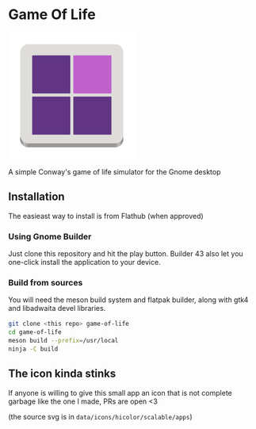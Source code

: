 # Game Of Life

![Application icon](./data/icons/hicolor/scalable/apps/com.github.sixpounder.GameOfLife.svg)

A simple Conway's game of life simulator for the Gnome desktop

## Installation

The easieast way to install is from Flathub (when approved)

### Using Gnome Builder

Just clone this repository and hit the play button. Builder 43 also let you one-click install
the application to your device.

### Build from sources

You will need the meson build system and flatpak builder, along with gtk4 and libadwaita devel libraries.

```bash
git clone <this repo> game-of-life
cd game-of-life
meson build --prefix=/usr/local
ninja -C build
```

## The icon kinda stinks

If anyone is willing to give this small app an icon that is not complete garbage like the one I made, PRs are open <3

(the source svg is in `data/icons/hicolor/scalable/apps`)

